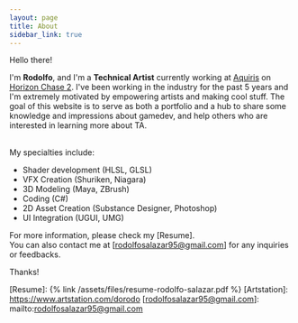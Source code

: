 ```yaml
---
layout: page
title: About
sidebar_link: true
---
```


Hello there! 

I'm <b>Rodolfo</b>, and I'm a <b>Technical Artist</b> currently working at [Aquiris] on [Horizon Chase 2]. I've been working in the industry for the past 5 years and I'm extremely motivated by empowering artists and making cool stuff. The goal of this website is to serve as both a portfolio and a hub to share some knowledge and impressions about gamedev, and help others who are interested in learning more about TA.
<br><br>

My specialties include:

- Shader development (HLSL, GLSL)
- VFX Creation (Shuriken, Niagara)
- 3D Modeling (Maya, ZBrush)
- Coding (C#)
- 2D Asset Creation (Substance Designer, Photoshop)
- UI Integration (UGUI, UMG)

For more information, please check my [Resume]. 
<br>
You can also contact me at [rodolfosalazar95@gmail.com] for any inquiries or feedbacks.

Thanks!

[Aquiris]: http://aquiris.com.br/
[Horizon Chase 2]: https://www.horizonchase.com/
[Looney Tunes: World of Mayhem]: https://www.youtube.com/watch?v=1HvOzNVPto4
[Resume]: {% link /assets/files/resume-rodolfo-salazar.pdf %}
[Artstation]: https://www.artstation.com/dorodo
[rodolfosalazar95@gmail.com]: mailto:rodolfosalazar95@gmail.com
